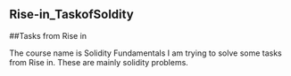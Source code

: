 ## Rise-in_TaskofSoldity
##Tasks from Rise in

The course name is Solidity Fundamentals
I am trying to solve some tasks from Rise in. These are mainly solidity problems.
